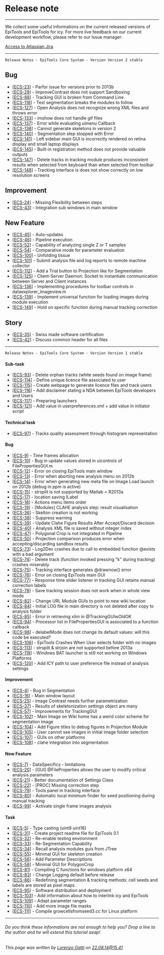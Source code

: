 # Release note
---------------------------------------

We collect some useful informations on the current released versions of EpiTools and EpiTools for icy. 
For more live feedback on our current development workflow, please refer to our Issue manager:

<a href='http://imls-bg-jira.uzh.ch:8080/'>Access to Atlassian Jira</a>

---------------------------------------

    Release Notes - EpiTools Core System - Version Version 2 stable

<h2>        Bug
</h2>
<ul>
<li>[<a href='http://imls-bg-jira.uzh.ch:8080/browse/ECS-23'>ECS-23</a>] -         Parfor issue for versions prior to 2013b
</li>
<li>[<a href='http://imls-bg-jira.uzh.ch:8080/browse/ECS-29'>ECS-29</a>] -         ImproveContrast does not support Sandboxing
</li>
<li>[<a href='http://imls-bg-jira.uzh.ch:8080/browse/ECS-88'>ECS-88</a>] -         Tracking GUI is broken from Command Line
</li>
<li>[<a href='http://imls-bg-jira.uzh.ch:8080/browse/ECS-118'>ECS-118</a>] -         Test segmentation breaks the modules to follow
</li>
<li>[<a href='http://imls-bg-jira.uzh.ch:8080/browse/ECS-127'>ECS-127</a>] -         Open Analysis does not recognize wrong XML files and throws error
</li>
<li>[<a href='http://imls-bg-jira.uzh.ch:8080/browse/ECS-133'>ECS-133</a>] -         imshow does not handle gif files
</li>
<li>[<a href='http://imls-bg-jira.uzh.ch:8080/browse/ECS-137'>ECS-137</a>] -         Error while evaluating uimenu Callback
</li>
<li>[<a href='http://imls-bg-jira.uzh.ch:8080/browse/ECS-138'>ECS-138</a>] -         Cannot generate skeletons in version 2
</li>
<li>[<a href='http://imls-bg-jira.uzh.ch:8080/browse/ECS-140'>ECS-140</a>] -         Segmentation step stopped with Error
</li>
<li>[<a href='http://imls-bg-jira.uzh.ch:8080/browse/ECS-141'>ECS-141</a>] -         Left sidebar main GUI is incorrectly rendered on retina display and small laptop displays
</li>
<li>[<a href='http://imls-bg-jira.uzh.ch:8080/browse/ECS-145'>ECS-145</a>] -         Built-in registration method does not provide valuable outputs
</li>
<li>[<a href='http://imls-bg-jira.uzh.ch:8080/browse/ECS-147'>ECS-147</a>] -         Delete tracks in tracking module produces inconsistent results when selected from keyboard than when selected from toolbar
</li>
<li>[<a href='http://imls-bg-jira.uzh.ch:8080/browse/ECS-148'>ECS-148</a>] -         Tracking interface is does not show correctly on low resolution screens
</li>
</ul>

<h2>        Improvement
</h2>
<ul>
<li>[<a href='http://imls-bg-jira.uzh.ch:8080/browse/ECS-24'>ECS-24</a>] -         Missing Flexibility between steps
</li>
<li>[<a href='http://imls-bg-jira.uzh.ch:8080/browse/ECS-43'>ECS-43</a>] -         Integration sub windows in main window
</li>
</ul>

<h2>        New Feature
</h2>
<ul>
<li>[<a href='http://imls-bg-jira.uzh.ch:8080/browse/ECS-45'>ECS-45</a>] -         Auto-updates
</li>
<li>[<a href='http://imls-bg-jira.uzh.ch:8080/browse/ECS-46'>ECS-46</a>] -         Pipeline execution
</li>
<li>[<a href='http://imls-bg-jira.uzh.ch:8080/browse/ECS-52'>ECS-52</a>] -         Capability of analyzing single Z or T samples
</li>
<li>[<a href='http://imls-bg-jira.uzh.ch:8080/browse/ECS-54'>ECS-54</a>] -         Comparative mode for parameter evaluation
</li>
<li>[<a href='http://imls-bg-jira.uzh.ch:8080/browse/ECS-100'>ECS-100</a>] -         Unfolding tissue
</li>
<li>[<a href='http://imls-bg-jira.uzh.ch:8080/browse/ECS-101'>ECS-101</a>] -         Submit analysis file and log reports to remote machine collector
</li>
<li>[<a href='http://imls-bg-jira.uzh.ch:8080/browse/ECS-112'>ECS-112</a>] -         Add a Trial button to Projection like for Segmentation
</li>
<li>[<a href='http://imls-bg-jira.uzh.ch:8080/browse/ECS-125'>ECS-125</a>] -         Client-Server Daemon: Socket to instantiate communication between Server and Client instances
</li>
<li>[<a href='http://imls-bg-jira.uzh.ch:8080/browse/ECS-136'>ECS-136</a>] -         Implementing procedures for toolbar controls in dataexplorer_imageview.m
</li>
<li>[<a href='http://imls-bg-jira.uzh.ch:8080/browse/ECS-139'>ECS-139</a>] -         Implement universal function for loading images during module execution
</li>
<li>[<a href='http://imls-bg-jira.uzh.ch:8080/browse/ECS-149'>ECS-149</a>] -         Hold on specific function during manual tracking correction
</li>
</ul>

<h2>        Story
</h2>
<ul>
<li>[<a href='http://imls-bg-jira.uzh.ch:8080/browse/ECS-35'>ECS-35</a>] -         Swiss made software certification
</li>
<li>[<a href='http://imls-bg-jira.uzh.ch:8080/browse/ECS-42'>ECS-42</a>] -         Discuss common header for all files
</li>
</ul>

---------------------------------------


	Release Notes - EpiTools Core System - Version Version 1 stable
    
#### Sub-task ####
<ul>
<li>[<a href='http://imls-bg-jira.uzh.ch:8080/browse/ECS-93'>ECS-93</a>] -         Delete orphan tracks (white seeds found on image frame)
</li>
<li>[<a href='http://imls-bg-jira.uzh.ch:8080/browse/ECS-114'>ECS-114</a>] -         Define unique licence file associated to user
</li>
<li>[<a href='http://imls-bg-jira.uzh.ch:8080/browse/ECS-115'>ECS-115</a>] -         Create webpage to generate licence files and track users
</li>
<li>[<a href='http://imls-bg-jira.uzh.ch:8080/browse/ECS-116'>ECS-116</a>] -         Add disclaimer stating a NDA between EpiTools developers and Users
</li>
<li>[<a href='http://imls-bg-jira.uzh.ch:8080/browse/ECS-117'>ECS-117</a>] -         Preparing launchers
</li>
<li>[<a href='http://imls-bg-jira.uzh.ch:8080/browse/ECS-121'>ECS-121</a>] -         Add value in userpreferences.xml + add value in initiator script
</li>
</ul>
    
#### Technical task ####
<ul>
<li>[<a href='http://imls-bg-jira.uzh.ch:8080/browse/ECS-97'>ECS-97</a>] -         Tracks quality assessment through histogram representation
</li>
</ul>
    
#### Bug ####
<ul>
<li>[<a href='http://imls-bg-jira.uzh.ch:8080/browse/ECS-9'>ECS-9</a>] -         Time frames allocation
</li>
<li>[<a href='http://imls-bg-jira.uzh.ch:8080/browse/ECS-10'>ECS-10</a>] -         Bug in update values stored in uicontrols of FilePropertiesGUI.m
</li>
<li>[<a href='http://imls-bg-jira.uzh.ch:8080/browse/ECS-12'>ECS-12</a>] -         Error on closing EpiTools main window
</li>
<li>[<a href='http://imls-bg-jira.uzh.ch:8080/browse/ECS-13'>ECS-13</a>] -         Error when aborting new analysis menu on 2012b
</li>
<li>[<a href='http://imls-bg-jira.uzh.ch:8080/browse/ECS-14'>ECS-14</a>] -         Error when generating new meta file on Image Load launch on 2012b (debug in ppm is active)
</li>
<li>[<a href='http://imls-bg-jira.uzh.ch:8080/browse/ECS-15'>ECS-15</a>] -         strsplit is not supported by Matlab &lt; R2013a
</li>
<li>[<a href='http://imls-bg-jira.uzh.ch:8080/browse/ECS-17'>ECS-17</a>] -         location saving ILabel
</li>
<li>[<a href='http://imls-bg-jira.uzh.ch:8080/browse/ECS-18'>ECS-18</a>] -         Actions menu items order
</li>
<li>[<a href='http://imls-bg-jira.uzh.ch:8080/browse/ECS-19'>ECS-19</a>] -         [Modules] CLAHE analysis step: result visualisation
</li>
<li>[<a href='http://imls-bg-jira.uzh.ch:8080/browse/ECS-36'>ECS-36</a>] -         Skelton creation is not working
</li>
<li>[<a href='http://imls-bg-jira.uzh.ch:8080/browse/ECS-38'>ECS-38</a>] -         Suppress warning
</li>
<li>[<a href='http://imls-bg-jira.uzh.ch:8080/browse/ECS-39'>ECS-39</a>] -         Update Clahe Figure Results After Accept/Discard decision
</li>
<li>[<a href='http://imls-bg-jira.uzh.ch:8080/browse/ECS-40'>ECS-40</a>] -         Analysis XML file is saved without integer index
</li>
<li>[<a href='http://imls-bg-jira.uzh.ch:8080/browse/ECS-47'>ECS-47</a>] -         Polygonal Crop is not integrated in Pipeline
</li>
<li>[<a href='http://imls-bg-jira.uzh.ch:8080/browse/ECS-50'>ECS-50</a>] -         Projection comparison produces error when accepting/discarding sandbox results
</li>
<li>[<a href='http://imls-bg-jira.uzh.ch:8080/browse/ECS-73'>ECS-73</a>] -         Log2Dev crashes due to call to embedded function @exists with a bad argument  
</li>
<li>[<a href='http://imls-bg-jira.uzh.ch:8080/browse/ECS-74'>ECS-74</a>] -         Delete track (function invoked pressing &quot;k&quot; during tracking) crashes miserably
</li>
<li>[<a href='http://imls-bg-jira.uzh.ch:8080/browse/ECS-75'>ECS-75</a>] -         Tracking interface generates @drawnow() error
</li>
<li>[<a href='http://imls-bg-jira.uzh.ch:8080/browse/ECS-76'>ECS-76</a>] -         Error on closing EpiTools main GUI
</li>
<li>[<a href='http://imls-bg-jira.uzh.ch:8080/browse/ECS-77'>ECS-77</a>] -         Response time slider listener in tracking GUI retains manual correction labels
</li>
<li>[<a href='http://imls-bg-jira.uzh.ch:8080/browse/ECS-78'>ECS-78</a>] -         Save tracking session does not work when in whole view mode
</li>
<li>[<a href='http://imls-bg-jira.uzh.ch:8080/browse/ECS-82'>ECS-82</a>] -         Change URL Module GUIs to point to new wiki location
</li>
<li>[<a href='http://imls-bg-jira.uzh.ch:8080/browse/ECS-84'>ECS-84</a>] -         Initial LOG file in main directory is not deleted after copy to analysis folder
</li>
<li>[<a href='http://imls-bg-jira.uzh.ch:8080/browse/ECS-85'>ECS-85</a>] -         Error in retrieving xlim in @TrackingGUIwOldOK
</li>
<li>[<a href='http://imls-bg-jira.uzh.ch:8080/browse/ECS-94'>ECS-94</a>] -         Processor list in FilePropertiesGUI is associated to a function callback
</li>
<li>[<a href='http://imls-bg-jira.uzh.ch:8080/browse/ECS-98'>ECS-98</a>] -         delabelMode does not change its default values: will this code be executed?
</li>
<li>[<a href='http://imls-bg-jira.uzh.ch:8080/browse/ECS-106'>ECS-106</a>] -         EpiTools Crashes When User selects folder with no images
</li>
<li>[<a href='http://imls-bg-jira.uzh.ch:8080/browse/ECS-113'>ECS-113</a>] -         strsplit &amp; strjoin are not supported before 2013a
</li>
<li>[<a href='http://imls-bg-jira.uzh.ch:8080/browse/ECS-119'>ECS-119</a>] -         Windows BAT launcher is still not working on Windows Platforms
</li>
<li>[<a href='http://imls-bg-jira.uzh.ch:8080/browse/ECS-120'>ECS-120</a>] -         Add ICY path to user preference file instead of analysis settings
</li>
</ul>
        
#### Improvement ####
<ul>
<li>[<a href='http://imls-bg-jira.uzh.ch:8080/browse/ECS-4'>ECS-4</a>] -         Bug in Segmentation
</li>
<li>[<a href='http://imls-bg-jira.uzh.ch:8080/browse/ECS-16'>ECS-16</a>] -         Main window layout
</li>
<li>[<a href='http://imls-bg-jira.uzh.ch:8080/browse/ECS-25'>ECS-25</a>] -         Image Contrast needs further parametrization
</li>
<li>[<a href='http://imls-bg-jira.uzh.ch:8080/browse/ECS-37'>ECS-37</a>] -         Results of skeletonization settings object are many
</li>
<li>[<a href='http://imls-bg-jira.uzh.ch:8080/browse/ECS-57'>ECS-57</a>] -         Improvements for TrackingGUI
</li>
<li>[<a href='http://imls-bg-jira.uzh.ch:8080/browse/ECS-102'>ECS-102</a>] -         Main Image on Wiki home has a weird color scheme for segmentation image
</li>
<li>[<a href='http://imls-bg-jira.uzh.ch:8080/browse/ECS-104'>ECS-104</a>] -         Add Figure titles to debug figures in Projection Module
</li>
<li>[<a href='http://imls-bg-jira.uzh.ch:8080/browse/ECS-105'>ECS-105</a>] -         User cannot see images in initial image folder selection
</li>
<li>[<a href='http://imls-bg-jira.uzh.ch:8080/browse/ECS-107'>ECS-107</a>] -         GUIs on other platforms
</li>
<li>[<a href='http://imls-bg-jira.uzh.ch:8080/browse/ECS-108'>ECS-108</a>] -         clahe integration into segmentation
</li>
</ul>
    
#### New Feature ####

<ul>
<li>[<a href='http://imls-bg-jira.uzh.ch:8080/browse/ECS-7'>ECS-7</a>] -         DataSpecifics - limitations
</li>
<li>[<a href='http://imls-bg-jira.uzh.ch:8080/browse/ECS-20'>ECS-20</a>] -         [GUI] @FileProperties allows the user to modify critical analysis parameters
</li>
<li>[<a href='http://imls-bg-jira.uzh.ch:8080/browse/ECS-21'>ECS-21</a>] -         Better documentation of Settings Class
</li>
<li>[<a href='http://imls-bg-jira.uzh.ch:8080/browse/ECS-22'>ECS-22</a>] -         [PROC] Missing correction step
</li>
<li>[<a href='http://imls-bg-jira.uzh.ch:8080/browse/ECS-79'>ECS-79</a>] -         Tools panel in tracking interface 
</li>
<li>[<a href='http://imls-bg-jira.uzh.ch:8080/browse/ECS-80'>ECS-80</a>] -         Automatic local minimum finder for seed positioning during manual tracking
</li>
<li>[<a href='http://imls-bg-jira.uzh.ch:8080/browse/ECS-99'>ECS-99</a>] -         Activate single frame images analysis
</li>
</ul>
        
#### Task ####
<ul>
<li>[<a href='http://imls-bg-jira.uzh.ch:8080/browse/ECS-5'>ECS-5</a>] -         Type casting (uint8 uint16)
</li>
<li>[<a href='http://imls-bg-jira.uzh.ch:8080/browse/ECS-31'>ECS-31</a>] -         Create project readme file for EpiTools 0.1
</li>
<li>[<a href='http://imls-bg-jira.uzh.ch:8080/browse/ECS-32'>ECS-32</a>] -         Re-enable testing environment
</li>
<li>[<a href='http://imls-bg-jira.uzh.ch:8080/browse/ECS-33'>ECS-33</a>] -         Re-Segmentation Capability
</li>
<li>[<a href='http://imls-bg-jira.uzh.ch:8080/browse/ECS-34'>ECS-34</a>] -         Recall analysis modules guis from JTree
</li>
<li>[<a href='http://imls-bg-jira.uzh.ch:8080/browse/ECS-55'>ECS-55</a>] -         Minimal GUI for skeleton creation
</li>
<li>[<a href='http://imls-bg-jira.uzh.ch:8080/browse/ECS-56'>ECS-56</a>] -         Add Parameter Descriptions
</li>
<li>[<a href='http://imls-bg-jira.uzh.ch:8080/browse/ECS-58'>ECS-58</a>] -         Minimal GUI for PolygonCrop
</li>
<li>[<a href='http://imls-bg-jira.uzh.ch:8080/browse/ECS-81'>ECS-81</a>] -         Compiling C functions for windows platform x64
</li>
<li>[<a href='http://imls-bg-jira.uzh.ch:8080/browse/ECS-83'>ECS-83</a>] -         Change Logging default before release
</li>
<li>[<a href='http://imls-bg-jira.uzh.ch:8080/browse/ECS-86'>ECS-86</a>] -         Redefining segmentation &amp; tracking methods: cell seeds and labels are stored as pixel maps.
</li>
<li>[<a href='http://imls-bg-jira.uzh.ch:8080/browse/ECS-95'>ECS-95</a>] -         Software distribution and deployment
</li>
<li>[<a href='http://imls-bg-jira.uzh.ch:8080/browse/ECS-103'>ECS-103</a>] -         Add information about how to interlink icy and EpiTools
</li>
<li>[<a href='http://imls-bg-jira.uzh.ch:8080/browse/ECS-109'>ECS-109</a>] -         Adapt parameter ranges
</li>
<li>[<a href='http://imls-bg-jira.uzh.ch:8080/browse/ECS-110'>ECS-110</a>] -         Add more image file masks
</li>
<li>[<a href='http://imls-bg-jira.uzh.ch:8080/browse/ECS-111'>ECS-111</a>] -         Compile growcellsfromseed3.cc for Linux platform
</li>
</ul>


---------------------------------------

######  Do you think these informations are not enough to help you? Drop a line to the author and he will extend this tutorial asap!

###### This page was written by [Lorenzo Gatti](mailto:lorenzo.gatti.89@gmail.com) on 22.08.14@15.41


<script type="text/javascript" src="http://imls-bg-jira.uzh.ch:8080/s/dec35b3786a7548dc4b26192f22b864e-T/en_USbjk9py/64014/4/1.4.24/_/download/batch/com.atlassian.jira.collector.plugin.jira-issue-collector-plugin:issuecollector/com.atlassian.jira.collector.plugin.jira-issue-collector-plugin:issuecollector.js?locale=en-US&collectorId=dab092eb"></script>

<script>
  (function(i,s,o,g,r,a,m){i['GoogleAnalyticsObject']=r;i[r]=i[r]||function(){
  (i[r].q=i[r].q||[]).push(arguments)},i[r].l=1*new Date();a=s.createElement(o),
  m=s.getElementsByTagName(o)[0];a.async=1;a.src=g;m.parentNode.insertBefore(a,m)
  })(window,document,'script','//www.google-analytics.com/analytics.js','ga');

  ga('create', 'UA-55332946-1', 'auto');
  ga('send', 'pageview');

</script>
